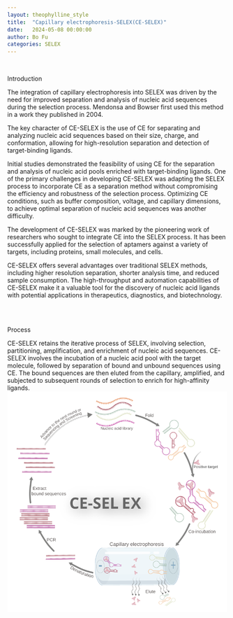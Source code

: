 ```yaml
---
layout: theophylline_style
title:  "Capillary electrophoresis-SELEX(CE-SELEX)"
date:   2024-05-08 00:00:00
author: Bo Fu
categories: SELEX
---
```

<html>
<head>
  <style>
    /* 按钮容器样式 */
    .button-container {
      display: flex;
      justify-content: left;
      align-items: center;
      height: 50px;
    }
    /* 按钮样式 */
    .button {
      display: block;
      padding: 10px;
      font-size:24px;
      margin-right: 10px;
      text-align: center;
      background-color: #ffffff;
      color: #520049;
      text-decoration: none;
      border: 1px solid #520049;
      border-radius: 5px;
    }
    /* 鼠标悬停样式 */
    .button:hover {
      background-color: #c9c5c5;
      cursor: pointer;
    }
  </style>
</head>
</html>

<html lang="zh-cn">
<head>
<meta charset="utf-8"> 
<style>


</style>
</head>
<p><br/></p>


<p class="header_box">Introduction</p>
<p>The integration of capillary electrophoresis into SELEX was driven by the need for improved separation and analysis of nucleic acid sequences during the selection process. Mendonsa and Bowser first used this method in a work they published in 2004.</p>
<p>The key character of CE-SELEX is the use of CE for separating and analyzing nucleic acid sequences based on their size, charge, and conformation, allowing for high-resolution separation and detection of target-binding ligands.</p>
<p>Initial studies demonstrated the feasibility of using CE for the separation and analysis of nucleic acid pools enriched with target-binding ligands. One of the primary challenges in developing CE-SELEX was adapting the SELEX process to incorporate CE as a separation method without compromising the efficiency and robustness of the selection process. Optimizing CE conditions, such as buffer composition, voltage, and capillary dimensions, to achieve optimal separation of nucleic acid sequences was another difficulty.</p>
<p>The development of CE-SELEX was marked by the pioneering work of researchers who sought to integrate CE into the SELEX process. It has been successfully applied for the selection of aptamers against a variety of targets, including proteins, small molecules, and cells.</p>
<p>CE-SELEX offers several advantages over traditional SELEX methods, including higher resolution separation, shorter analysis time, and reduced sample consumption. The high-throughput and automation capabilities of CE-SELEX make it a valuable tool for the discovery of nucleic acid ligands with potential applications in therapeutics, diagnostics, and biotechnology.</p>
<br>
<br>

<p class="header_box">Process</p>        
<font>CE-SELEX retains the iterative process of SELEX, involving selection, partitioning, amplification, and enrichment of nucleic acid sequences. CE-SELEX involves the incubation of a nucleic acid pool with the target molecule, followed by separation of bound and unbound sequences using CE. The bound sequences are then eluted from the capillary, amplified, and subjected to subsequent rounds of selection to enrich for high-affinity ligands.</font>
<img src="/images/SELEX/CE-SELEX.svg" alt="drawing" style="width:800px;display:block;margin:0 auto;border-radius:0;" class="img-responsive">
<div style="display: flex; justify-content: center;"></div>
<br>


